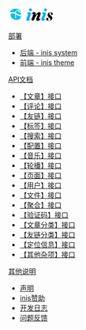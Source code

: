 
<a href="/" class="logo text-center">
	<span class="logo-lg">
		<img src="/assets/img/logo-3.png" alt="" height="30">
	</span>
</a>

<a href="/" class="ml-3 sidebar-title">部署</a>

* [后端 - inis system](start/install-inis-system)
* [前端 - inis theme](start/install-inis-theme)

<a href="/#/api/" class="ml-3 sidebar-title">API文档</a>

* [【文章】接口](api/article)
* [【评论】接口](api/comments)
* [【友链】接口](api/links)
* [【标签】接口](api/tag)
* [【搜索】接口](api/search)
* [【配置】接口](api/options)
* [【音乐】接口](api/music)
* [【轮播】接口](api/banner)
* [【页面】接口](api/page)
* [【用户】接口](api/users)
* [【文件】接口](api/file)
* [【聚合】接口](api/group)
* [【验证码】接口](api/verify-code)
* [【文章分类】接口](api/article-sort)
* [【友链分类】接口](api/links-sort)
* [【定位信息】接口](api/location)
* [【其他杂项】接口](api/other)

<a href="/#/api/" class="ml-3 sidebar-title">其他说明</a>

* [声明](other/state)
* [inis赞助](other/support)
* [开发日志](other/log)
* [问题反馈](other/feedback)